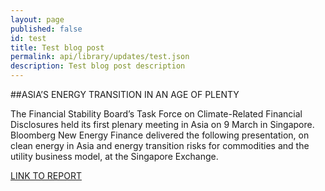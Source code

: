 ```yaml
---
layout: page
published: false 
id: test
title: Test blog post
permalink: api/library/updates/test.json
description: Test blog post description
---
```


##ASIA’S ENERGY TRANSITION IN AN AGE OF PLENTY

The Financial Stability Board’s Task Force on Climate-Related Financial Disclosures held its first plenary meeting in Asia on 9 March in Singapore. Bloomberg New Energy Finance delivered the following presentation, on clean energy in Asia and energy transition risks for commodities and the utility business model, at the Singapore Exchange.

[LINK TO REPORT](https://data.bloomberglp.com/bnef/sites/4/2016/03/BNEF_2016-03-09-FSB-TCFD-Singapore_presentation_final.pdf)

